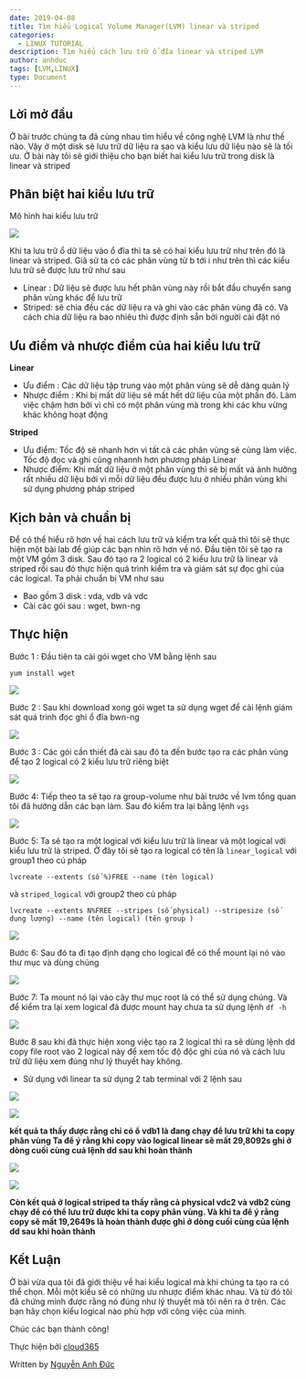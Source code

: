 ```yaml
---
date: 2019-04-08
title: Tìm hiểu Logical Volume Manager(LVM) linear và striped 
categories:
  - LINUX TUTORIAL
description: Tìm hiểu cách lưu trữ ổ đĩa linear và striped LVM 
author: anhduc
tags: [LVM,LINUX]
type: Document
---
```


## Lời mở đầu
Ở bài trước chúng ta đã cùng nhau tìm hiểu về công nghệ LVM là như thế nào. Vậy ở một disk sẽ lưu trữ dữ liệu ra sao và kiểu lưu dữ liệu nào sẽ là tối ưu. Ở bài này tôi sẽ giới thiệu cho bạn biết hai kiểu lưu trữ trong disk là linear và striped 

## Phân biệt hai kiểu lưu trữ 
Mô hình hai kiểu lưu trữ 

![](../images/img_lvm/linear_striperd/27-linear-vs-striped-logical-volume-overview.png)

Khi ta lưu trữ ổ dữ liệu vào ổ đĩa thì ta sẽ có hai kiểu lưu trữ như trên đó là linear và striped. Giả sử ta có các phân vùng từ b tới i như trên thì các kiểu lưu trữ sẽ được lưu trữ như sau 
- Linear : Dữ liệu sẽ được lưu hết phân vùng này rồi bắt đầu chuyển sang phân vùng khác để lưu trữ
- Striped: sẽ chia đều các dữ liệu ra và ghi vào các phân vùng đã có. Và cách chia dữ liệu ra bao nhiêu thì được định sẵn bởi người cài đặt nó

## Ưu điểm và nhược điểm của hai kiểu lưu trữ
**Linear**
- Ưu điểm : Các dữ liệu tập trung vào một phân vùng sẽ dễ dàng quản lý
- Nhược điểm : Khi bị mất dữ liệu sẽ mất hết dữ liệu của một phần đó. Làm việc chậm hơn bởi vì chỉ có một phân vùng mà trong khi các khu vừng khác không hoạt động

**Striped**
- Ưu điểm: Tốc độ sẽ nhanh hơn vì tất cả các phân vùng sẽ cùng làm việc. Tốc độ đọc và ghi cũng nhannh hơn phương pháp Linear
- Nhược điểm: Khi mất dữ liệu ở một phân vùng thì sẽ bị mất và ảnh hưởng rất nhiều dữ liệu bởi vì mỗi dữ liệu đều được lưu ở nhiều phân vùng khi sử dụng phương pháp striped

## Kịch bản và chuẩn bị
Để có thể hiểu rõ hơn về hai cách lưu trữ và kiểm tra kết quả thì tôi sẽ thực hiện một bài lab để giúp các bạn nhìn rõ hơn về nó. Đầu tiên tôi sẽ tạo ra một VM gồm 3 disk. Sau đó tạo ra 2 logical có 2 kiểu lưu trữ là linear và striped rồi sau đó thực hiện quá trình kiểm tra và giám sát sự đọc ghi của các logical. Ta phải chuẩn bị VM như sau
- Bao gồm 3 disk : vda, vdb và vdc 
- Cài các gói sau : wget, bwn-ng 

## Thực hiện
Bước 1 : Đầu tiên ta cài gói wget cho VM bằng lệnh sau 
```
yum install wget
```

![](../images/img_lvm/linear_striperd/screenshot_8.png)

Bước 2 : Sau khi download xong gói wget ta sử dụng wget để cài lệnh giám sát quá trình đọc ghi ổ đĩa bwn-ng 

![](../images/img_lvm/linear_striperd/screenshot.png)

Bước 3 : Các gói cần thiết đã cài sau đó ta đến bước tạo ra các phân vùng để tạo 2 logical có 2 kiểu lưu trữ riêng biệt

![](../images/img_lvm/linear_striperd/screenshot_1.png)

Bước 4: Tiếp theo ta sẽ tạo ra group-volume như bài trước về lvm tổng quan tôi đã hướng dẫn các bạn làm. Sau đó kiểm tra lại bằng lệnh `vgs`

![](../images/img_lvm/linear_striperd/screenshot_2.png)

Bước 5: Ta sẽ tạo ra một logical với kiểu lưu trữ là linear và một logical với kiểu lưu trữ là striped. Ở đây tôi sẽ tạo ra logical có tên là `linear_logical` với group1 theo cú pháp 
```
lvcreate --extents (số %)FREE --name (tên logical)
```
và `striped_logical` với group2 theo cú pháp 
```
lvcreate --extents N%FREE --stripes (số physical) --stripesize (số dung lượng) --name (tên logical) (tên group )
```

![](../images/img_lvm/linear_striperd/screenshot_3.png)

Bước 6: Sau đó ta đi tạo định dạng cho logical để có thể mount lại nó vào thư mục và dùng chúng 

![](../images/img_lvm/linear_striperd/screenshot_4.png)

Bước 7: Ta mount nó lại vào cây thư mục root là có thể sử dụng chúng. Và để kiểm tra lại xem logical đã được mount hay chưa ta sử dụng lệnh `df -h` 

![](../images/img_lvm/linear_striperd/screenshot_5.png)

Bước 8 sau khi đã thực hiện xong việc tạo ra 2 logical thì ra sẽ dùng lệnh dd copy file root vào 2 logical này để xem tốc độ độc ghi của nó và cách lưu trữ dữ liệu xem đúng như lý thuyết hay không.
- Sử dụng với linear ta sử dụng 2 tab terminal với 2 lệnh sau 

![](../images/img_lvm/linear_striperd/screenshot_6.png)

![](../images/img_lvm/linear_striperd/photo_2019-05-20_19-59-59.jpg)

**kết quả ta thấy được rằng chỉ có ổ vdb1 là đang chạy để  lưu trữ khi ta copy phân vùng Ta để ý rằng khi copy vào logical linear sẽ mất 29,8092s ghi ở dòng cuối cùng cuả lệnh dd sau khi hoàn thành**

![](../images/img_lvm/linear_striperd/screenshot_9.png)

![](../images/img_lvm/linear_striperd/screenshot_7.png)

**Còn kết quả ở logical striped ta thấy rằng cả physical vdc2 và vdb2 cùng chạy để  có thể lưu trữ được khi ta copy phân vùng. Và khi ta để ý rằng copy sẽ mất 19,2649s là hoàn thành được ghi ở dòng cuối cùng của lệnh dd sau khi hoàn thành**

## Kết Luận
Ở bài vừa qua tôi đã giới thiệu về hai kiểu logical mà khi chúng ta tạo ra có thể chọn. Mỗi một kiểu sẽ có những ưu nhược điểm khác nhau. Và từ đó tôi đã chứng minh được rằng nó đúng như lý thuyết mà tôi nên ra ở trên. Các bạn hãy chọn kiểu logical nào phù hợp với công việc của mình. 

Chúc các bạn thành công!

Thực hiện bởi [cloud365](https://cloud365.vn/)

Written by [Nguyễn Anh Đức](https://nhanhoa.com/)
